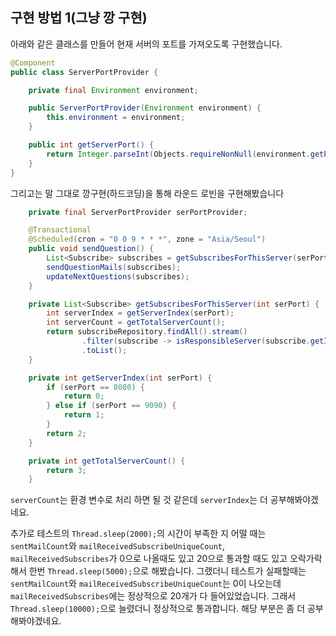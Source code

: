 ## 구현 방법 1(그냥 깡 구현)
아래와 같은 클래스를 만들어 현재 서버의 포트를 가져오도록 구현했습니다.
```java
@Component
public class ServerPortProvider {

    private final Environment environment;

    public ServerPortProvider(Environment environment) {
        this.environment = environment;
    }

    public int getServerPort() {
        return Integer.parseInt(Objects.requireNonNull(environment.getProperty("local.server.port")));
    }
}
```
그리고는 말 그대로 깡구현(하드코딩)을 통해 라운드 로빈을 구현해봤습니다
```java
    private final ServerPortProvider serPortProvider;

    @Transactional
    @Scheduled(cron = "0 0 9 * * *", zone = "Asia/Seoul")
    public void sendQuestion() {
        List<Subscribe> subscribes = getSubscribesForThisServer(serPortProvider.getServerPort());
        sendQuestionMails(subscribes);
        updateNextQuestions(subscribes);
    }

    private List<Subscribe> getSubscribesForThisServer(int serPort) {
        int serverIndex = getServerIndex(serPort);
        int serverCount = getTotalServerCount();
        return subscribeRepository.findAll().stream()
                .filter(subscribe -> isResponsibleServer(subscribe.getId().intValue(), serverCount, serverIndex))
                .toList();
    }

    private int getServerIndex(int serPort) {
        if (serPort == 8080) {
            return 0;
        } else if (serPort == 9090) {
            return 1;
        }
        return 2;
    }

    private int getTotalServerCount() {
        return 3;
    }
```
`serverCount`는 환경 변수로 처리 하면 될 것 같은데 `serverIndex`는 더 공부해봐야겠네요.


추가로 테스트의 `Thread.sleep(2000);`의 시간이 부족한 지 어떨 때는 `sentMailCount`와 `mailReceivedSubscribeUniqueCount`, `mailReceivedSubscribes`가 0으로 나올때도 있고 20으로 통과할 때도 있고 오락가락해서 한번 `Thread.sleep(5000);`으로 해봤습니다.
그랬더니 테스트가 실패할때는 `sentMailCount`와 `mailReceivedSubscribeUniqueCount`는 0이 나오는데 `mailReceivedSubscribes`에는 정상적으로 20개가 다 들어있었습니다.
그래서 `Thread.sleep(10000);`으로 늘렸더니 정상적으로 통과합니다. 해당 부분은 좀 더 공부해봐야겠네요.
